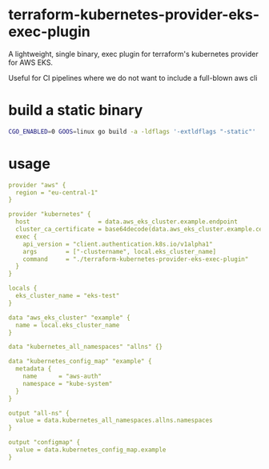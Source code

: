 # terraform-kubernetes-provider-eks-exec-plugin
A lightweight, single binary, exec plugin for terraform's kubernetes provider for AWS EKS.

Useful for CI pipelines where we do not want to include a full-blown aws cli

# build a static binary
```bash
CGO_ENABLED=0 GOOS=linux go build -a -ldflags '-extldflags "-static"' .
```

# usage
```yaml
provider "aws" {
  region = "eu-central-1"
}

provider "kubernetes" {
  host                   = data.aws_eks_cluster.example.endpoint
  cluster_ca_certificate = base64decode(data.aws_eks_cluster.example.certificate_authority.0.data)
  exec {
    api_version = "client.authentication.k8s.io/v1alpha1"
    args        = ["-clustername", local.eks_cluster_name]
    command     = "./terraform-kubernetes-provider-eks-exec-plugin"
  }
}

locals {
  eks_cluster_name = "eks-test"
}

data "aws_eks_cluster" "example" {
  name = local.eks_cluster_name
}

data "kubernetes_all_namespaces" "allns" {}

data "kubernetes_config_map" "example" {
  metadata {
    name      = "aws-auth"
    namespace = "kube-system"
  }
}

output "all-ns" {
  value = data.kubernetes_all_namespaces.allns.namespaces
}

output "configmap" {
  value = data.kubernetes_config_map.example
}

```